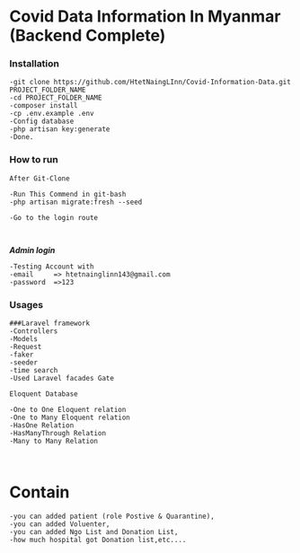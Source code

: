 # Covid Data Information In Myanmar  (Backend Complete)

### Installation

```
-git clone https://github.com/HtetNaingLInn/Covid-Information-Data.git PROJECT_FOLDER_NAME
-cd PROJECT_FOLDER_NAME
-composer install
-cp .env.example .env
-Config database
-php artisan key:generate
-Done.

```


### How to run 

``` 
After Git-Clone

-Run This Commend in git-bash
-php artisan migrate:fresh --seed

-Go to the login route



``` 
***Admin login*** 
```
-Testing Account with 
-email     => htetnainglinn143@gmail.com
-password  =>123
```

### Usages

```
###Laravel framework
-Controllers 
-Models
-Request
-faker
-seeder
-time search
-Used Laravel facades Gate

Eloquent Database

-One to One Eloquent relation
-One to Many Eloquent relation
-HasOne Relation
-HasManyThrough Relation
-Many to Many Relation 



```
# Contain 
```
-you can added patient (role Postive & Quarantine),
-you can added Voluenter,
-you can added Ngo List and Donation List,
-how much hospital got Donation list,etc....
```
